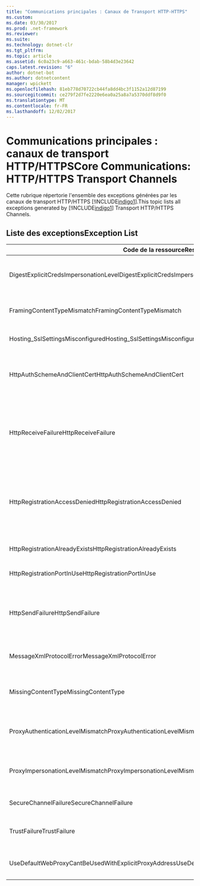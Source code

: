 ```yaml
---
title: "Communications principales : Canaux de Transport HTTP-HTTPS"
ms.custom: 
ms.date: 03/30/2017
ms.prod: .net-framework
ms.reviewer: 
ms.suite: 
ms.technology: dotnet-clr
ms.tgt_pltfrm: 
ms.topic: article
ms.assetid: 6c0a23c9-a663-461c-bdab-58b4d3e23642
caps.latest.revision: "6"
author: dotnet-bot
ms.author: dotnetcontent
manager: wpickett
ms.openlocfilehash: 81eb778d70722cb44fa8dd4bc3f1152a12d87199
ms.sourcegitcommit: ce279f2d7fe2220e6ea0a25a8a7a5370ddf8d9f0
ms.translationtype: MT
ms.contentlocale: fr-FR
ms.lasthandoff: 12/02/2017
---
```

# <a name="core-communications-httphttps-transport-channels"></a><span data-ttu-id="431e2-102">Communications principales : canaux de transport HTTP/HTTPS</span><span class="sxs-lookup"><span data-stu-id="431e2-102">Core Communications: HTTP/HTTPS Transport Channels</span></span>
<span data-ttu-id="431e2-103">Cette rubrique répertorie l'ensemble des exceptions générées par les canaux de transport HTTP/HTTPS [!INCLUDE[indigo1](../../../../../includes/indigo1-md.md)].</span><span class="sxs-lookup"><span data-stu-id="431e2-103">This topic lists all exceptions generated by [!INCLUDE[indigo1](../../../../../includes/indigo1-md.md)] Transport HTTP/HTTPS Channels.</span></span>  
  
## <a name="exception-list"></a><span data-ttu-id="431e2-104">Liste des exceptions</span><span class="sxs-lookup"><span data-stu-id="431e2-104">Exception List</span></span>  
  
|<span data-ttu-id="431e2-105">Code de la ressource</span><span class="sxs-lookup"><span data-stu-id="431e2-105">Resource Code</span></span>|<span data-ttu-id="431e2-106">Chaîne de la ressource</span><span class="sxs-lookup"><span data-stu-id="431e2-106">Resource String</span></span>|  
|-------------------|---------------------|  
|<span data-ttu-id="431e2-107">DigestExplicitCredsImpersonationLevel</span><span class="sxs-lookup"><span data-stu-id="431e2-107">DigestExplicitCredsImpersonationLevel</span></span>|<span data-ttu-id="431e2-108">Le niveau d'emprunt d'identité spécifié a été spécifié.</span><span class="sxs-lookup"><span data-stu-id="431e2-108">The specified impersonation level was specified.</span></span> <span data-ttu-id="431e2-109">L'authentification Digest HTTP prend en charge le niveau d'emprunt d'identité uniquement lorsque celui-ci est utilisé avec des informations d'identification explicites.</span><span class="sxs-lookup"><span data-stu-id="431e2-109">HTTP Digest authentication only supports the 'Impersonation' level when used with an explicit credential.</span></span>|  
|<span data-ttu-id="431e2-110">FramingContentTypeMismatch</span><span class="sxs-lookup"><span data-stu-id="431e2-110">FramingContentTypeMismatch</span></span>|<span data-ttu-id="431e2-111">Le type de contenu spécifié n'est pas pris en charge par le service spécifié.</span><span class="sxs-lookup"><span data-stu-id="431e2-111">The specified content type was not supported by the specified service.</span></span> <span data-ttu-id="431e2-112">Il se peut que les liaisons client et service ne se correspondent pas.</span><span class="sxs-lookup"><span data-stu-id="431e2-112">The client and service bindings may be mismatched.</span></span>|  
|<span data-ttu-id="431e2-113">Hosting_SslSettingsMisconfigured</span><span class="sxs-lookup"><span data-stu-id="431e2-113">Hosting_SslSettingsMisconfigured</span></span>|<span data-ttu-id="431e2-114">Les paramètre SSL du service spécifié ne correspondent pas à ceux des services IIS.</span><span class="sxs-lookup"><span data-stu-id="431e2-114">The Secure Sockets Layer settings for the specified service do not match those of the Internet Information Services.</span></span>|  
|<span data-ttu-id="431e2-115">HttpAuthSchemeAndClientCert</span><span class="sxs-lookup"><span data-stu-id="431e2-115">HttpAuthSchemeAndClientCert</span></span>|<span data-ttu-id="431e2-116">La configuration de la fabrication d'écouteur HTTPS nécessite le recours à un certificat client ainsi qu'au schéma d'authentification spécifié.</span><span class="sxs-lookup"><span data-stu-id="431e2-116">The HTTPS listener factory was configured to require a client certificate and the specified authentication scheme.</span></span> <span data-ttu-id="431e2-117">Cependant, un seul mode d'authentification client peut être utilisé à la fois.</span><span class="sxs-lookup"><span data-stu-id="431e2-117">However, only one form of client authentication can be required at one time.</span></span>|  
|<span data-ttu-id="431e2-118">HttpReceiveFailure</span><span class="sxs-lookup"><span data-stu-id="431e2-118">HttpReceiveFailure</span></span>|<span data-ttu-id="431e2-119">Une erreur s'est produite lors de la réception de la réponse HTTP sur le spécifié.</span><span class="sxs-lookup"><span data-stu-id="431e2-119">An error occurred while receiving the HTTP response to the specified.</span></span> <span data-ttu-id="431e2-120">La liaison de point de terminaison de service n'utilise peut-être pas le protocole HTTP.</span><span class="sxs-lookup"><span data-stu-id="431e2-120">The service endpoint binding may not be using the HTTP protocol.</span></span> <span data-ttu-id="431e2-121">Le serveur a peut-être également arrêté le contexte de requête HTTP à cause de la fermeture du service.</span><span class="sxs-lookup"><span data-stu-id="431e2-121">Another possibility is that an HTTP request context was terminated by the server because of a service shutting down.</span></span> <span data-ttu-id="431e2-122">Pour plus d'informations, consultez les journaux du serveur.</span><span class="sxs-lookup"><span data-stu-id="431e2-122">See the server logs for more details.</span></span>|  
|<span data-ttu-id="431e2-123">HttpRegistrationAccessDenied</span><span class="sxs-lookup"><span data-stu-id="431e2-123">HttpRegistrationAccessDenied</span></span>|<span data-ttu-id="431e2-124">HTTP ne parvient pas à enregistrer l'adresse URL spécifiée.</span><span class="sxs-lookup"><span data-stu-id="431e2-124">HTTP cannot register the specified URL.</span></span> <span data-ttu-id="431e2-125">Votre processus ne dispose pas des droits d'accès à cet espace de noms. Pour plus d'informations, consultez http://msdn.microsoft.com/library/default.asp?url=/library/http/http/namespace_reservations_registrations_and_routing.asp).</span><span class="sxs-lookup"><span data-stu-id="431e2-125">Your process does not have access rights to this namespace (see http://msdn.microsoft.com/library/default.asp?url=/library/http/http/namespace_reservations_registrations_and_routing.asp for details).</span></span>|  
|<span data-ttu-id="431e2-126">HttpRegistrationAlreadyExists</span><span class="sxs-lookup"><span data-stu-id="431e2-126">HttpRegistrationAlreadyExists</span></span>|<span data-ttu-id="431e2-127">HTTP ne parvient pas à enregistrer l'adresse URL spécifiée.</span><span class="sxs-lookup"><span data-stu-id="431e2-127">HTTP cannot register the specified URL.</span></span> <span data-ttu-id="431e2-128">Une autre application a déjà enregistré cette adresse URL avec HTTP.SYS.</span><span class="sxs-lookup"><span data-stu-id="431e2-128">Another application already registered this URL with HTTP.SYS.</span></span>|  
|<span data-ttu-id="431e2-129">HttpRegistrationPortInUse</span><span class="sxs-lookup"><span data-stu-id="431e2-129">HttpRegistrationPortInUse</span></span>|<span data-ttu-id="431e2-130">HTTP ne parvient pas à enregistrer l'adresse URL spécifiée car le port TCP indiqué est utilisé par une autre application. .</span><span class="sxs-lookup"><span data-stu-id="431e2-130">HTTP cannot register the specified URL because the specified TCP port is being used by another application.</span></span>|  
|<span data-ttu-id="431e2-131">HttpSendFailure</span><span class="sxs-lookup"><span data-stu-id="431e2-131">HttpSendFailure</span></span>|<span data-ttu-id="431e2-132">Une erreur s'est produite lors de la requête HTTP au spécifié.</span><span class="sxs-lookup"><span data-stu-id="431e2-132">An error occurred while making the HTTP request to the specified.</span></span> <span data-ttu-id="431e2-133">Assurez-vous qu'un éventuel problème de disparité au niveau des liaisons de sécurité n'est pas à l'origine de cette erreur.</span><span class="sxs-lookup"><span data-stu-id="431e2-133">Ensure that the cause is not a security binding mismatch.</span></span> <span data-ttu-id="431e2-134">Assurez-vous également que la configuration du service ne requiert pas l'utilisation du protocole SSL.</span><span class="sxs-lookup"><span data-stu-id="431e2-134">Also ensure that the service is not configured for Secure Sockets Layer.</span></span>|  
|<span data-ttu-id="431e2-135">MessageXmlProtocolError</span><span class="sxs-lookup"><span data-stu-id="431e2-135">MessageXmlProtocolError</span></span>|<span data-ttu-id="431e2-136">Un problème s'est produit au niveau du document XML reçu depuis le réseau.</span><span class="sxs-lookup"><span data-stu-id="431e2-136">A problem occurred with the XML that was received from the network.</span></span> <span data-ttu-id="431e2-137">Pour plus d'informations, consultez l'exception interne.</span><span class="sxs-lookup"><span data-stu-id="431e2-137">See the inner exception for more details.</span></span>|  
|<span data-ttu-id="431e2-138">MissingContentType</span><span class="sxs-lookup"><span data-stu-id="431e2-138">MissingContentType</span></span>|<span data-ttu-id="431e2-139">Le destinataire a retourné une erreur indiquant que le type de contenu ne figurait pas sur la demande au spécifié.</span><span class="sxs-lookup"><span data-stu-id="431e2-139">The receiver returned an error that indicates that the content type was missing on the request to the specified.</span></span> <span data-ttu-id="431e2-140">Pour plus d'informations, consultez l'exception interne.</span><span class="sxs-lookup"><span data-stu-id="431e2-140">See the inner exception for more information.</span></span>|  
|<span data-ttu-id="431e2-141">ProxyAuthenticationLevelMismatch</span><span class="sxs-lookup"><span data-stu-id="431e2-141">ProxyAuthenticationLevelMismatch</span></span>|<span data-ttu-id="431e2-142">Les informations d'identification dans le cadre de l'authentification proxy HTTP exigent un niveau d'authentification (authentification mutuelle) plus rigoureux que le niveau d'authentification requis par l'authentification du serveur cible.</span><span class="sxs-lookup"><span data-stu-id="431e2-142">The HTTP proxy authentication credential specified a mutual authentication requirement that is stricter than the requirement for the target server authentication.</span></span>|  
|<span data-ttu-id="431e2-143">ProxyImpersonationLevelMismatch</span><span class="sxs-lookup"><span data-stu-id="431e2-143">ProxyImpersonationLevelMismatch</span></span>|<span data-ttu-id="431e2-144">Les informations d'identification dans le cadre de l'authentification proxy HTTP définissent une restriction en matière de niveau d'emprunt d'identité plus rigoureuse que la restriction définie par l'authentification du serveur cible.</span><span class="sxs-lookup"><span data-stu-id="431e2-144">The HTTP proxy authentication credential specified an impersonation level restriction that is stricter than the restriction for the target server authentication.</span></span>|  
|<span data-ttu-id="431e2-145">SecureChannelFailure</span><span class="sxs-lookup"><span data-stu-id="431e2-145">SecureChannelFailure</span></span>|<span data-ttu-id="431e2-146">Il n'est pas possible de générer un canal sécurisé pour SSL / TLS avec l'autorité spécifiée.</span><span class="sxs-lookup"><span data-stu-id="431e2-146">A secure channel cannot be established for Secure Socket Layer/Transport Layer Security with the specified authority.</span></span>|  
|<span data-ttu-id="431e2-147">TrustFailure</span><span class="sxs-lookup"><span data-stu-id="431e2-147">TrustFailure</span></span>|<span data-ttu-id="431e2-148">Impossible d'établir une relation d'approbation pour le canal sécurisé SSL / TLS avec l'autorité spécifiée.</span><span class="sxs-lookup"><span data-stu-id="431e2-148">A trust relationship cannot be established for the Secure Socket Layer/ Transport Layer Security secure channel with the specified authority.</span></span>|  
|<span data-ttu-id="431e2-149">UseDefaultWebProxyCantBeUsedWithExplicitProxyAddress</span><span class="sxs-lookup"><span data-stu-id="431e2-149">UseDefaultWebProxyCantBeUsedWithExplicitProxyAddress</span></span>|<span data-ttu-id="431e2-150">Vous ne pouvez pas spécifier une adresse de proxy explicite et affecter la valeur true à la propriété UseDefaultWebProxy de votre élément HttpTransportBinding.</span><span class="sxs-lookup"><span data-stu-id="431e2-150">You cannot specify an explicit proxy address as well as UseDefaultWebProxy=true in your HttpTransportBinding element.</span></span>|
